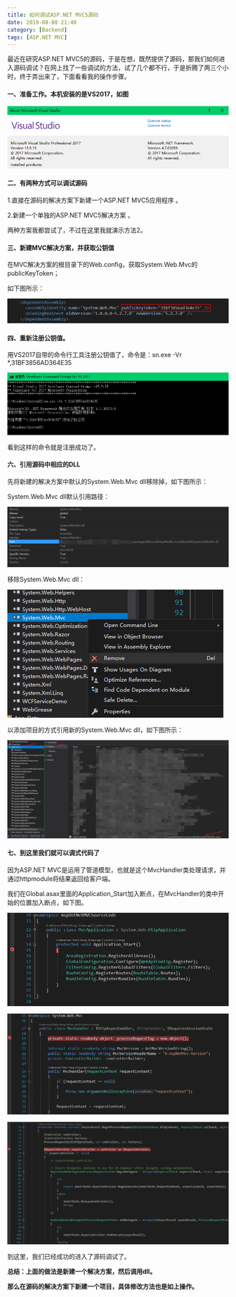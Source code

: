 ```yaml
---
title: 如何调试ASP.NET MVC5源码
date: 2019-08-08 21:40
category: [Backend]
tags: [ASP.NET MVC]
---
```




最近在研究ASP.NET MVC5的源码，于是在想，既然提供了源码，那我们如何进入源码调试？在网上找了一些调试的方法，试了几个都不行，于是折腾了两三个小时，终于弄出来了，下面看看我的操作步骤。



#### 一、准备工作。本机安装的是VS2017，如图

![](/resource/image/如何调试ASPDotNETMVC5源码/VSVersion.png 'VSVersion')



#### 二、有两种方式可以调试源码

1.直接在源码的解决方案下新建一个ASP.NET MVC5应用程序 。

2.新建一个单独的ASP.NET MVC5解决方案 。

两种方案我都尝试了，不过在这里我就演示方法2。



#### 三、新建MVC解决方案，并获取公钥值

在MVC解决方案的根目录下的Web.config，获取System.Web.Mvc的publicKeyToken；

如下图所示：

![](/resource/image/如何调试ASPDotNETMVC5源码/publicKeyToken.png)



#### 四、重新注册公钥值。



用VS2017自带的命令行工具注册公钥值了，命令是：sn.exe -Vr *,31BF3856AD364E35

![](/resource/image/如何调试ASPDotNETMVC5源码/registeredpublickeyvalue.png)

看到这样的命令就是注册成功了。



#### 六、引用源码中相应的DLL

先将新建的解决方案中默认的System.Web.Mvc dll移除掉，如下图所示：

System.Web.Mvc dll默认引用路径：

![System.Web.Mvc dll默认引用路径](/resource/image/如何调试ASPDotNETMVC5源码/defaultmvcref.png)



移除System.Web.Mvc dll：

![移除System.Web.Mvc dll](/resource/image/如何调试ASPDotNETMVC5源码/removemvcref.png)



以添加项目的方式引用新的System.Web.Mvc dll，如下图所示：

![](/resource/image/如何调试ASPDotNETMVC5源码/addmvccsproj.png)



#### 七、到这里我们就可以调式代码了

因为ASP.NET MVC是运用了管道模型，也就是这个MvcHandler类处理请求，并通过httpmodule将结果返回给客户端。

我们在Global.asax里面的Application_Start加入断点，在MvcHandler的类中开始的位置加入断点，如下图。

![](/resource/image/如何调试ASPDotNETMVC5源码/MvcApplication.png)

![](/resource/image/如何调试ASPDotNETMVC5源码/MvcHandler.png)

![](/resource/image/如何调试ASPDotNETMVC5源码/MvcHandler.BeginProcessRequest.png)



到这里，我们已经成功的进入了源码调试了。



**总结：上面的做法是新建一个解决方案，然后调用dll。**

**那么在源码的解决方案下新建一个项目，具体修改方法也是如上操作。**



